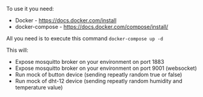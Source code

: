 To use it you need:
- Docker - https://docs.docker.com/install 
- docker-compose - https://docs.docker.com/compose/install/

All you need is to execute this command
``` docker-compose up -d ```

This will:
- Expose mosquitto broker on your environment on port 1883
- Expose mosquitto broker on your environment on port 9001 (websocket)
- Run mock of button device (sending repeatly random true or false)
- Run mock of dht-12 device (sending repeatly random humidity and temperature value)

